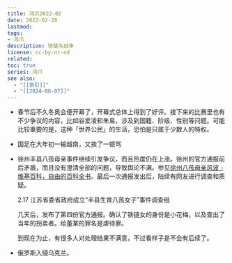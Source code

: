 ```yaml
---
title: 鸿爪2022-02
date: 2022-02-28
lastmod: 
tags: 
- 鸿爪
description: 铁链与战争
license: cc-by-nc-nd
related: 
toc: true
series: 鸿爪
see also:
  - "[[索引]]"
  - "[[2024-08-07]]"
---
```


- 春节后不久冬奥会便开幕了，开幕式总体上得到了好评。接下来的比赛里也有不少争议的内容，比如谷爱凌和朱易，涉及到国籍、阶级、性别等问题。可能比较重要的是，这种「世界公民」的生活，恐怕是只属于少数人的特权。
- 国足在大年初一输越南，又挨了一顿骂
- 徐州丰县八孩母亲事件继续引发争议，而且热度仍在上涨。徐州的官方通报前后矛盾，而且没有澄清全部的问题，导致舆论不满。参见[徐州八孩母亲风波 - 维基百科，自由的百科全书](https://zh.wikipedia.org/wiki/%E5%BE%90%E5%B7%9E%E5%85%AB%E5%AD%A9%E6%AF%8D%E4%BA%B2%E9%A3%8E%E6%B3%A2)。最后一次通报发出后，陆续有网友进行调查和质疑。

  2.17 江苏省委省政府成立“丰县生育八孩女子”事件调查组

  几天后，发布了第四份官方通报。确认了铁链女的身份是小花梅，以及查出了当年的拐卖者。给董某的罪名是虐待罪。

  到现在为止，有很多人对处理结果不满意，不过看样子是不会有后续了。
- 俄罗斯入侵乌克兰。